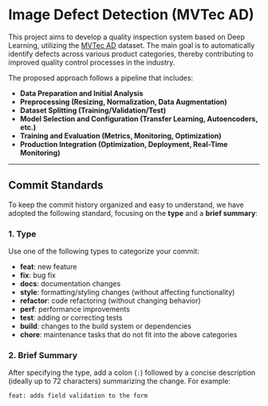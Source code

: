 # Image Defect Detection (MVTec AD)

This project aims to develop a quality inspection system based on Deep Learning, utilizing the [MVTec AD](https://www.mvtec.com/company/research/datasets/mvtec-ad/downloads) dataset. The main goal is to automatically identify defects across various product categories, thereby contributing to improved quality control processes in the industry.

The proposed approach follows a pipeline that includes:
- **Data Preparation and Initial Analysis**  
- **Preprocessing (Resizing, Normalization, Data Augmentation)**  
- **Dataset Splitting (Training/Validation/Test)**  
- **Model Selection and Configuration (Transfer Learning, Autoencoders, etc.)**  
- **Training and Evaluation (Metrics, Monitoring, Optimization)**  
- **Production Integration (Optimization, Deployment, Real-Time Monitoring)**  

---

## Commit Standards

To keep the commit history organized and easy to understand, we have adopted the following standard, focusing on the **type** and a **brief summary**:

### 1. Type

Use one of the following types to categorize your commit:

- **feat**: new feature  
- **fix**: bug fix  
- **docs**: documentation changes  
- **style**: formatting/styling changes (without affecting functionality)  
- **refactor**: code refactoring (without changing behavior)  
- **perf**: performance improvements  
- **test**: adding or correcting tests  
- **build**: changes to the build system or dependencies  
- **chore**: maintenance tasks that do not fit into the above categories  

### 2. Brief Summary

After specifying the type, add a colon (`:`) followed by a concise description (ideally up to 72 characters) summarizing the change. For example:

```
feat: adds field validation to the form
```
